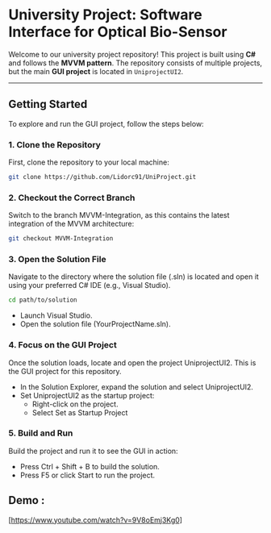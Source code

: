 # University Project: Software Interface for Optical Bio-Sensor

Welcome to our university project repository! This project is built using **C#** and follows the **MVVM pattern**. The repository consists of multiple projects, but the main **GUI project** is located in `UniprojectUI2`.

---

## Getting Started

To explore and run the GUI project, follow the steps below:

### 1. Clone the Repository
First, clone the repository to your local machine:

```bash
git clone https://github.com/Lidorc91/UniProject.git
```

### 2. Checkout the Correct Branch
Switch to the branch MVVM-Integration, as this contains the latest integration of the MVVM architecture:

```bash
git checkout MVVM-Integration
```

### 3. Open the Solution File
Navigate to the directory where the solution file (.sln) is located and open it using your preferred C# IDE (e.g., Visual Studio).

```bash
cd path/to/solution
```
* Launch Visual Studio.
* Open the solution file (YourProjectName.sln).

### 4. Focus on the GUI Project
Once the solution loads, locate and open the project UniprojectUI2. This is the GUI project for this repository.
* In the Solution Explorer, expand the solution and select UniprojectUI2.
* Set UniprojectUI2 as the startup project:
  * Right-click on the project.
  * Select Set as Startup Project

### 5. Build and Run
Build the project and run it to see the GUI in action:
* Press Ctrl + Shift + B to build the solution.
* Press F5 or click Start to run the project.

## Demo :
[https://www.youtube.com/watch?v=9V8oEmj3Kg0]
